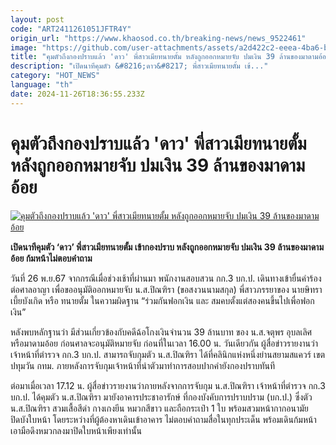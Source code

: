 ```yaml
---
layout: post
code: "ART2411261051JFTR4Y"
origin_url: "https://www.khaosod.co.th/breaking-news/news_9522461"
image: "https://github.com/user-attachments/assets/a2d422c2-eeea-4ba6-bc7c-90c4e1d83252"
title: "คุมตัวถึงกองปราบแล้ว 'ดาว' พี่สาวเมียทนายตั้ม หลังถูกออกหมายจับ ปมเงิน 39 ล้านของมาดามอ้อย"
description: "เปิดนาทีคุมตัว &#8216;ดาว&#8217; พี่สาวเมียทนายตั้ม เข้..."
category: "HOT_NEWS"
language: "th"
date: 2024-11-26T18:36:55.233Z
---
```


# คุมตัวถึงกองปราบแล้ว 'ดาว' พี่สาวเมียทนายตั้ม หลังถูกออกหมายจับ ปมเงิน 39 ล้านของมาดามอ้อย

[![คุมตัวถึงกองปราบแล้ว 'ดาว' พี่สาวเมียทนายตั้ม หลังถูกออกหมายจับ ปมเงิน 39 ล้านของมาดามอ้อย](https://www.khaosod.co.th/wpapp/uploads/2024/11/peemett4.jpg "คุมตัวถึงกองปราบแล้ว 'ดาว' พี่สาวเมียทนายตั้ม หลังถูกออกหมายจับ ปมเงิน 39 ล้านของมาดามอ้อย")](https://www.khaosod.co.th/wpapp/uploads/2024/11/peemett4.jpg)

**เปิดนาทีคุมตัว ‘ดาว’ พี่สาวเมียทนายตั้ม เข้ากองปราบ หลังถูกออกหมายจับ ปมเงิน 39 ล้านของมาดามอ้อย ก้มหน้าไม่ตอบคำถาม**

วันที่ 26 พ.ย.67 จากกรณีเมื่อช่วงเช้าที่ผ่านมา พนักงานสอบสวน กก.3 บก.ป. เดินทางเข้ายื่นคำร้องต่อศาลอาญา เพื่อขออนุมัติออกหมายจับ น.ส.ปิณฑิรา (ขอสงวนนามสกุล) พี่สาวภรรยาของ นายษิทรา เบี้ยบังเกิด หรือ ทนายตั้ม ในความผิดฐาน “ร่วมกันฟอกเงิน และ สมคบตั้งแต่สองคนขึ้นไปเพื่อฟอกเงิน”

หลังพบหลักฐานว่า มีส่วนเกี่ยวข้องกับคดีฉ้อโกงเงินจำนวน 39 ล้านบาท ของ น.ส.จตุพร อุบลเลิศ หรือมาดามอ้อย ก่อนศาลจะอนุมัติหมายจับ ก่อนที่ในเวลา 16.00 น. วันเดียวกัน ผู้สื่อข่าวรายงานว่า เจ้าหน้าที่ตำรวจ กก.3 บก.ป. สามารถจับกุมตัว น.ส.ปิณฑิรา ได้ที่คลินิกแห่งหนึ่งย่านสยามสแควร์ เขตปทุมวัน กทม. ภายหลังการจับกุมเจ้าหน้าที่นำตัวมาทำการสอบปากคำยังกองปราบทันที



ต่อมาเมื่อเวลา 17.12 น. ผู้สื่อข่าวรายงานว่าภายหลังจากการจับกุม น.ส.ปิณฑิรา เจ้าหน้าที่ตำรวจ กก.3 บก.ป. ได้คุมตัว น.ส.ปิณฑิรา มายังอาคารประชาอารักษ์ ที่กองบังคับการปราบปราม (บก.ป.) ซึ่งตัว น.ส.ปิณฑิรา สวมเสื้อสีดำ กางเกงยีน หมวกสีขาว และถือกระเป๋า 1 ใบ พร้อมสวมหน้ากากอนามัยปิดบังใบหน้า โดยระหว่างที่ผู้ต้องหาเดินเข้าอาคาร ไม่ตอบคำถามสื่อในทุกประเด็น พร้อมเดินก้มหน้าเอามือดึงหมวกลงมาปิดใบหน้าเพียงเท่านั้น